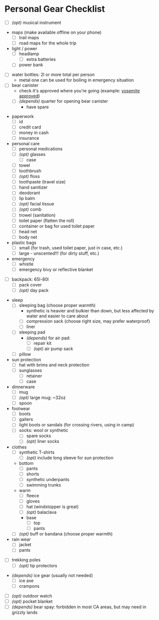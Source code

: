 # Personal Gear Checklist

- [ ] _(opt)_ musical instrument
- maps (make available offline on your phone)
  - [ ] trail maps
  - [ ] road maps for the whole trip
- light / power
  - [ ] headlamp
    - [ ] extra batteries
  - [ ] power bank
- [ ] water bottles: 2l or more total per person
  - metal one can be used for boiling in emergency situation
- [ ] bear canister
  - check it's approved where you're going (example: [yosemite approved](https://www.nps.gov/yose/planyourvisit/containers.htm))
  - [ ] _(depends)_ quarter for opening bear canister
    - have spare
- paperwork
  - [ ] id
  - [ ] credit card
  - [ ] money in cash
  - [ ] insurance
- personal care
  - [ ] personal medications
  - [ ] _(opt)_ glasses
    - [ ] case
  - [ ] towel
  - [ ] toothbrush
  - [ ] _(opt)_ floss
  - [ ] toothpaste (travel size)
  - [ ] hand sanitizer
  - [ ] deodorant
  - [ ] lip balm
  - [ ] _(opt)_ facial tissue
  - [ ] _(opt)_ comb
  - [ ] trowel (sanitation)
  - [ ] toilet paper (flatten the roll)
  - [ ] container or bag for used toilet paper
  - [ ] head net
  - [ ] body net
- plastic bags
  - [ ] small (for trash, used toilet paper, just in case, etc.)
  - [ ] large - unscented!!! (for dirty stuff, etc.)
- emergency
  - [ ] whistle
  - [ ] emergency bivy or reflective blanket
- [ ] backpack: 65l-80l
  - [ ] pack cover
  - [ ] _(opt)_ day pack
- sleep
  - [ ] sleeping bag (choose proper warmth)
    - synthetic is heavier and bulkier than down, but less affected by water and easier to care about
    - [ ] compression sack (choose right size, may prefer waterproof)
    - [ ] liner
  - [ ] sleeping pad
    - _(depends)_ for air pad:
      - [ ] repair kit
      - [ ] _(opt)_ air pump sack
  - [ ] pillow
- sun protection
  - [ ] hat with brims and neck protection
  - [ ] sunglasses
    - [ ] retainer
    - [ ] case
- dinnerware
  - [ ] mug
  - [ ] _(opt)_ large mug: ~32oz
  - [ ] spoon
- footwear
  - [ ] boots
  - [ ] gaiters
  - [ ] light boots or sandals (for crossing rivers, using in camp)
  - [ ] socks: wool or synthetic
    - [ ] spare socks
    - [ ] _(opt)_ liner socks
- clothes
  - [ ] synthetic T-shirts
      - [ ] _(opt)_ include long sleeve for sun protection
  - bottom
    - [ ] pants
    - [ ] shorts
    - [ ] synthetic underpants
    - [ ] swimming trunks
  - warm
    - [ ] fleece
    - [ ] gloves
    - [ ] hat (windstopper is great)
    - [ ] _(opt)_ balaclava
    - base
      - [ ] top
      - [ ] pants
  - [ ] _(opt)_ buff or bandana (choose proper warmth)
- rain wear
  - [ ] jacket
  - [ ] pants
- [ ] trekking poles
  - [ ] _(opt)_ tip protectors
- _(depends)_ ice gear (usually not needed)
  - [ ] ice axe
  - [ ] crampons
- [ ] _(opt)_ outdoor watch
- [ ] _(opt)_ pocket blanket
- [ ] _(depends)_ bear spay: forbidden in most CA areas, but may need in grizzly lands
